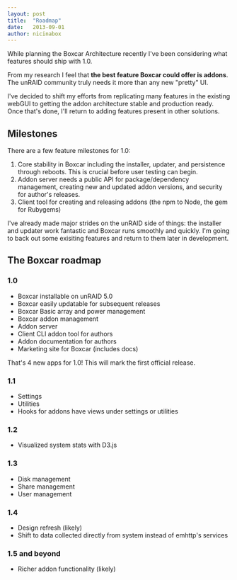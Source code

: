 ```yaml
---
layout: post
title:  "Roadmap"
date:   2013-09-01
author: nicinabox
---
```


While planning the Boxcar Architecture recently I've been considering what features should ship with 1.0.

From my research I feel that **the best feature Boxcar could offer is addons**. The unRAID community truly needs it more than any new "pretty" UI.

I've decided to shift my efforts from replicating many features in the existing webGUI to getting the addon architecture stable and production ready. Once that's done, I'll return to adding features present in other solutions.

## Milestones

There are a few feature milestones for 1.0:

1. Core stability in Boxcar including the installer, updater, and persistence through reboots. This is crucial before user testing can begin.
2. Addon server needs a public API for package/dependency management, creating new and updated addon versions, and security for author's releases.
3. Client tool for creating and releasing addons (the npm to Node, the gem for Rubygems)

I've already made major strides on the unRAID side of things: the installer and updater work fantastic and Boxcar runs smoothly and quickly. I'm going to back out some exisiting features and return to them later in development.

## The Boxcar roadmap

### 1.0

* Boxcar installable on unRAID 5.0
* Boxcar easily updatable for subsequent releases
* Boxcar Basic array and power management
* Boxcar addon management
* Addon server
* Client CLI addon tool for authors
* Addon documentation for authors
* Marketing site for Boxcar (includes docs)

That's 4 new apps for 1.0! This will mark the first official release.

### 1.1

* Settings
* Utilities
* Hooks for addons have views under settings or utilities

### 1.2

* Visualized system stats with D3.js

### 1.3

* Disk management
* Share management
* User management

### 1.4

* Design refresh (likely)
* Shift to data collected directly from system instead of emhttp's services

### 1.5 and beyond

* Richer addon functionality (likely)

